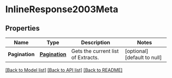 # InlineResponse2003Meta

## Properties
Name | Type | Description | Notes
------------ | ------------- | ------------- | -------------
**Pagination** | [**Pagination**](Pagination.md) | Gets the current list of Extracts. | [optional] [default to null]

[[Back to Model list]](../README.md#documentation-for-models) [[Back to API list]](../README.md#documentation-for-api-endpoints) [[Back to README]](../README.md)


